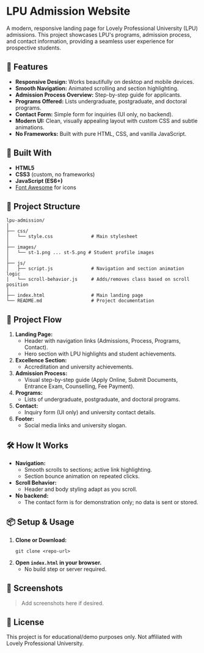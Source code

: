 # LPU Admission Website

A modern, responsive landing page for Lovely Professional University (LPU) admissions. This project showcases LPU's programs, admission process, and contact information, providing a seamless user experience for prospective students.

## 🌟 Features
- **Responsive Design:** Works beautifully on desktop and mobile devices.
- **Smooth Navigation:** Animated scrolling and section highlighting.
- **Admission Process Overview:** Step-by-step guide for applicants.
- **Programs Offered:** Lists undergraduate, postgraduate, and doctoral programs.
- **Contact Form:** Simple form for inquiries (UI only, no backend).
- **Modern UI:** Clean, visually appealing layout with custom CSS and subtle animations.
- **No Frameworks:** Built with pure HTML, CSS, and vanilla JavaScript.

## 🚀 Built With
- **HTML5**
- **CSS3** (custom, no frameworks)
- **JavaScript (ES6+)**
- [Font Awesome](https://fontawesome.com/) for icons

## 📁 Project Structure
```
lpu-admission/
│
├── css/
│   └── style.css              # Main stylesheet
│
├── images/
│   └── st-1.png ... st-5.png # Student profile images
│
├── js/
│   ├── script.js              # Navigation and section animation logic
│   └── scroll-behavior.js     # Adds/removes class based on scroll position
│
├── index.html                 # Main landing page
└── README.md                  # Project documentation
```

## 🧭 Project Flow
1. **Landing Page:**
   - Header with navigation links (Admissions, Process, Programs, Contact).
   - Hero section with LPU highlights and student achievements.
2. **Excellence Section:**
   - Accreditation and university achievements.
3. **Admission Process:**
   - Visual step-by-step guide (Apply Online, Submit Documents, Entrance Exam, Counselling, Fee Payment).
4. **Programs:**
   - Lists of undergraduate, postgraduate, and doctoral programs.
5. **Contact:**
   - Inquiry form (UI only) and university contact details.
6. **Footer:**
   - Social media links and university slogan.

## 🛠️ How It Works
- **Navigation:**
  - Smooth scrolls to sections; active link highlighting.
  - Section bounce animation on repeated clicks.
- **Scroll Behavior:**
  - Header and body styling adapt as you scroll.
- **No backend:**
  - The contact form is for demonstration only; no data is sent or stored.

## 📦 Setup & Usage
1. **Clone or Download:**
   ```
   git clone <repo-url>
   ```
2. **Open `index.html` in your browser.**
   - No build step or server required.

## 📸 Screenshots
> Add screenshots here if desired.

## 📄 License
This project is for educational/demo purposes only. Not affiliated with Lovely Professional University. 